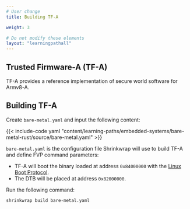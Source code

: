 ```yaml
---
# User change
title: Building TF-A

weight: 3

# Do not modify these elements
layout: "learningpathall"
---
```


## Trusted Firmware-A (TF-A)

TF-A provides a reference implementation of secure world software for Armv8-A.

## Building TF-A

Create `bare-metal.yaml` and input the following content:

{{< include-code yaml "content/learning-paths/embedded-systems/bare-metal-rust/source/bare-metal.yaml" >}}

`bare-metal.yaml` is the configuration file Shrinkwrap will use to build TF-A and define FVP command parameters:
- TF-A will boot the binary loaded at address `0x84000000` with the [Linux Boot Protocol](https://docs.kernel.org/arch/arm64/booting.html).
- The DTB will be placed at address `0x82000000`.

Run the following command:

```shell
shrinkwrap build bare-metal.yaml
```
